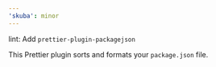 ```yaml
---
'skuba': minor
---
```


lint: Add `prettier-plugin-packagejson`

This Prettier plugin sorts and formats your `package.json` file.

